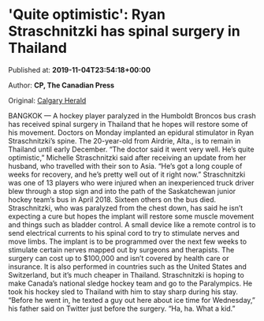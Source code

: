 
# 'Quite optimistic': Ryan Straschnitzki has spinal surgery in Thailand

Published at: **2019-11-04T23:54:18+00:00**

Author: **CP, The Canadian Press**

Original: [Calgary Herald](https://calgaryherald.com/news/local-news/quite-optimistic-ryan-straschnitzki-has-spinal-surgery-in-thailand)

BANGKOK — A hockey player paralyzed in the Humboldt Broncos bus crash has received spinal surgery in Thailand that he hopes will restore some of his movement.
Doctors on Monday implanted an epidural stimulator in Ryan Straschnitzki’s spine.
The 20-year-old from Airdrie, Alta., is to remain in Thailand until early December.
“The doctor said it went very well. He’s quite optimistic,” Michelle Straschnitzki said after receiving an update from her husband, who travelled with their son to Asia.
“He’s got a long couple of weeks for recovery, and he’s pretty well out of it right now.”
Straschnitzki was one of 13 players who were injured when an inexperienced truck driver blew through a stop sign and into the path of the Saskatchewan junior hockey team’s bus in April 2018. Sixteen others on the bus died.
Straschnitzki, who was paralyzed from the chest down, has said he isn’t expecting a cure but hopes the implant will restore some muscle movement and things such as bladder control.
A small device like a remote control is to send electrical currents to his spinal cord to try to stimulate nerves and move limbs. The implant is to be programmed over the next few weeks to stimulate certain nerves mapped out by surgeons and therapists.
The surgery can cost up to $100,000 and isn’t covered by health care or insurance. It is also performed in countries such as the United States and Switzerland, but it’s much cheaper in Thailand.
Straschnitzki is hoping to make Canada’s national sledge hockey team and go to the Paralympics. He took his hockey sled to Thailand with him to stay sharp during his stay.
“Before he went in, he texted a guy out here about ice time for Wednesday,” his father said on Twitter just before the surgery. “Ha, ha. What a kid.”
